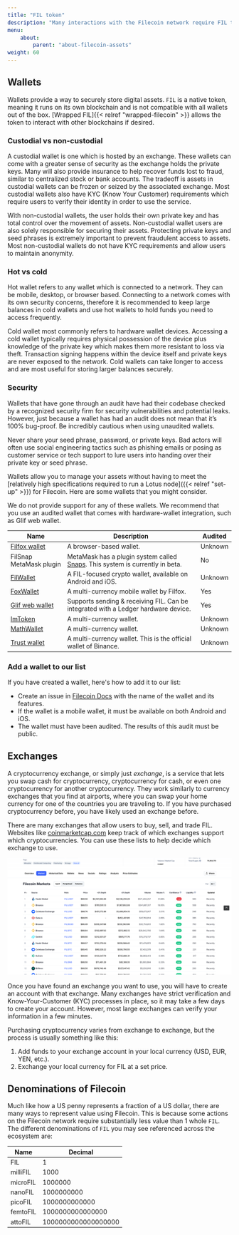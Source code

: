```yaml
---
title: "FIL token"
description: "Many interactions with the Filecoin network require FIL to process. Additionally, participants in hackathons may receive FIL as payment for bounties and prizes. This page explains the different denominations of FIL, how to store it, and how to acquire it."
menu:
    about:
        parent: "about-filecoin-assets"
weight: 60
---
```


## Wallets

<!--TODO: request out to Johnny to verify what goes in relref for the link in this section-->
Wallets provide a way to securely store digital assets. `FIL` is a native token, meaning it runs on its own blockchain and is not compatible with all wallets out of the box. [Wrapped FIL]{{< relref "wrapped-filecoin" >}} allows the token to interact with other blockchains if desired.

### Custodial vs non-custodial

A custodial wallet is one which is hosted by an exchange. These wallets can come with a greater sense of security as the exchange holds the private keys. Many will also provide insurance to help recover funds lost to fraud, similar to centralized stock or bank accounts. The tradeoff is assets in custodial wallets can be frozen or seized by the associated exchange. Most custodial wallets also have KYC (Know Your Customer) requirements which require users to verify their identity in order to use the service.

With non-custodial wallets, the user holds their own private key and has total control over the movement of assets. Non-custodial wallet users are also solely responsible for securing their assets. Protecting private keys and seed phrases is extremely important to prevent fraudulent access to assets. Most non-custodial wallets do not have KYC requirements and allow users to maintain anonymity.

### Hot vs cold

Hot wallet refers to any wallet which is connected to a network. They can be mobile, desktop, or browser based. Connecting to a network comes with its own security concerns, therefore it is recommended to keep large balances in cold wallets and use hot wallets to hold funds you need to access frequently.

Cold wallet most commonly refers to hardware wallet devices. Accessing a cold wallet typically requires physical possession of the device plus knowledge of the private key which makes them more resistant to loss via theft. Transaction signing happens within the device itself and private keys are never exposed to the network. Cold wallets can take longer to access and are most useful for storing larger balances securely. 

### Security

Wallets that have gone through an audit have had their codebase checked by a recognized security firm for security vulnerabilities and potential leaks. However, just because a wallet has had an audit does not mean that it’s 100% bug-proof. Be incredibly cautious when using unaudited wallets.

Never share your seed phrase, password, or private keys. Bad actors will often use social engineering tactics such as phishing emails or posing as customer service or tech support to lure users into handing over their private key or seed phrase.

Wallets allow you to manage your assets without having to meet the [relatively high specifications required to run a Lotus node]({{< relref "set-up" >}}) for Filecoin. Here are some wallets that you might consider.

We do not provide support for any of these wallets. We recommend that you use an audited wallet that comes with hardware-wallet integration, such as Glif web wallet.


 Name                                           | Description                                                                                                                          | Audited |
| ---------------------------------------------- | ------------------------------------------------------------------------------------------------------------------------------------ | ------- |
| [Filfox wallet](https://wallet.filfox.info/en) | A browser-based wallet.                                                                                                              | Unknown |
| FilSnap MetaMask plugin                        | MetaMask has a plugin system called [Snaps](https://github.com/MetaMask/metamask-snaps-beta/wiki). This system is currently in beta. | No      |
| [FilWallet](https://filwallet.co) | A FIL-focused crypto wallet, available on Android and iOS. | Unknown |
| [FoxWallet](https://foxwallet.com/)            | A multi-currency mobile wallet by Filfox.                                                                                             | Yes     |
| [Glif web wallet](https://wallet.glif.io)                                | Supports sending & receiving FIL. Can be integrated with a Ledger hardware device.                                                   | Yes     |
| [ImToken](https://token.im/)                   | A multi-currency wallet.                                                                                                             | Unknown |
| [MathWallet](https://mathwallet.org/en-us/)    | A multi-currency wallet.                                                                                                             | Unknown |
| [Trust wallet](https://trustwallet.com/)                                   | A multi-currency wallet. This is the official wallet of Binance.                                                                     | Unknown |

### Add a wallet to our list

If you have created a wallet, here's how to add it to our list:

- Create an issue in [Filecoin Docs](https://github.com/filecoin-project/filecoin-docs) with the name of the wallet and its features.
- If the wallet is a mobile wallet, it must be available on both Android and iOS.
- The wallet must have been audited. The results of this audit must be public.

## Exchanges

A cryptocurrency exchange, or simply just _exchange_, is a service that lets you swap cash for cryptocurrency, cryptocurrency for cash, or even one cryptocurrency for another cryptocurrency. They work similarly to currency exchanges that you find at airports, where you can swap your home currency for one of the countries you are traveling to. If you have purchased cryptocurrency before, you have likely used an exchange before.

There are many exchanges that allow users to buy, sell, and trade FIL. Websites like [coinmarketcap.com](https://coinmarketcap.com/currencies/filecoin/markets/) keep track of which exchanges support which cryptocurrencies. You can use these lists to help decide which exchange to use.

![Coinmarketcap show a list of exchanges that support FIL.](coinmarketcap-exchanges.png)

Once you have found an exchange you want to use, you will have to create an account with that exchange. Many exchanges have strict verification and Know-Your-Customer (KYC) processes in place, so it may take a few days to create your account. However, most large exchanges can verify your information in a few minutes.

Purchasing cryptocurrency varies from exchange to exchange, but the process is usually something like this:

1. Add funds to your exchange account in your local currency (USD, EUR, YEN, etc.).
1. Exchange your local currency for FIL at a set price.

## Denominations of Filecoin

Much like how a US penny represents a fraction of a US dollar, there are many ways to represent value using Filecoin. This is because some actions on the Filecoin network require substantially less value than 1 whole `FIL`. The different denominations of `FIL` you may see referenced across the ecosystem are:

| Name     | Decimal             |
| -------- | ------------------- |
| FIL      | 1                   |
| milliFIL | 1000                |
| microFIL | 1000000             |
| nanoFIL  | 1000000000          |
| picoFIL  | 1000000000000       |
| femtoFIL | 1000000000000000    |
| attoFIL  | 1000000000000000000 |
